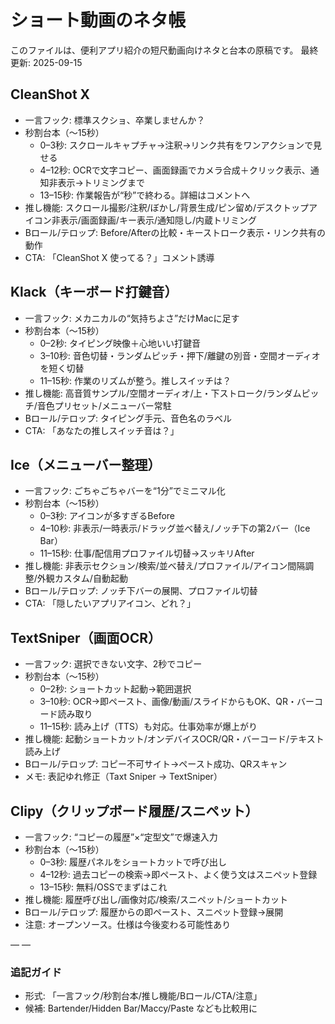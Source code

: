 <!-- archived: moved under 01_メモ as 2025-09-15_short-video-app-ideas.md -->
# ショート動画のネタ帳

このファイルは、便利アプリ紹介の短尺動画向けネタと台本の原稿です。
最終更新: 2025-09-15

## CleanShot X
- 一言フック: 標準スクショ、卒業しませんか？
- 秒割台本（〜15秒）
  - 0–3秒: スクロールキャプチャ→注釈→リンク共有をワンアクションで見せる
  - 4–12秒: OCRで文字コピー、画面録画でカメラ合成＋クリック表示、通知非表示→トリミングまで
  - 13–15秒: 作業報告が“秒”で終わる。詳細はコメントへ
- 推し機能: スクロール撮影/注釈/ぼかし/背景生成/ピン留め/デスクトップアイコン非表示/画面録画/キー表示/通知隠し/内蔵トリミング
- Bロール/テロップ: Before/Afterの比較・キーストローク表示・リンク共有の動作
- CTA: 「CleanShot X 使ってる？」コメント誘導

## Klack（キーボード打鍵音）
- 一言フック: メカニカルの“気持ちよさ”だけMacに足す
- 秒割台本（〜15秒）
  - 0–2秒: タイピング映像＋心地いい打鍵音
  - 3–10秒: 音色切替・ランダムピッチ・押下/離鍵の別音・空間オーディオを短く切替
  - 11–15秒: 作業のリズムが整う。推しスイッチは？
- 推し機能: 高音質サンプル/空間オーディオ/上・下ストローク/ランダムピッチ/音色プリセット/メニューバー常駐
- Bロール/テロップ: タイピング手元、音色名のラベル
- CTA: 「あなたの推しスイッチ音は？」

## Ice（メニューバー整理）
- 一言フック: ごちゃごちゃバーを“1分”でミニマル化
- 秒割台本（〜15秒）
  - 0–3秒: アイコンが多すぎるBefore
  - 4–10秒: 非表示/一時表示/ドラッグ並べ替え/ノッチ下の第2バー（Ice Bar）
  - 11–15秒: 仕事/配信用プロファイル切替→スッキリAfter
- 推し機能: 非表示セクション/検索/並べ替え/プロファイル/アイコン間隔調整/外観カスタム/自動起動
- Bロール/テロップ: ノッチ下バーの展開、プロファイル切替
- CTA: 「隠したいアプリアイコン、どれ？」

## TextSniper（画面OCR）
- 一言フック: 選択できない文字、2秒でコピー
- 秒割台本（〜15秒）
  - 0–2秒: ショートカット起動→範囲選択
  - 3–10秒: OCR→即ペースト、画像/動画/スライドからもOK、QR・バーコード読み取り
  - 11–15秒: 読み上げ（TTS）も対応。仕事効率が爆上がり
- 推し機能: 起動ショートカット/オンデバイスOCR/QR・バーコード/テキスト読み上げ
- Bロール/テロップ: コピー不可サイト→ペースト成功、QRスキャン
- メモ: 表記ゆれ修正（Taxt Sniper → TextSniper）

## Clipy（クリップボード履歴/スニペット）
- 一言フック: “コピーの履歴”×“定型文”で爆速入力
- 秒割台本（〜15秒）
  - 0–3秒: 履歴パネルをショートカットで呼び出し
  - 4–12秒: 過去コピーの検索→即ペースト、よく使う文はスニペット登録
  - 13–15秒: 無料/OSSでまずはこれ
- 推し機能: 履歴呼び出し/画像対応/検索/スニペット/ショートカット
- Bロール/テロップ: 履歴からの即ペースト、スニペット登録→展開
- 注意: オープンソース。仕様は今後変わる可能性あり

— —

### 追記ガイド
- 形式: 「一言フック/秒割台本/推し機能/Bロール/CTA/注意」
- 候補: Bartender/Hidden Bar/Maccy/Paste なども比較用に
